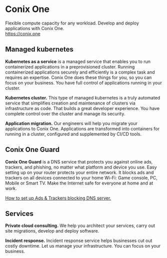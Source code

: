 # Conix One
Flexible compute capacity for any workload. Develop and deploy applications with Conix One.  
https://conix.one

## Managed kubernetes

  **Kubernetes as a service** is a managed service that enables you to run containerized applications in a preprovisioned 
  cluster. Running containerized applications securely and efficiently is a complex task and requires an expertise. 
  Conix One does these things for you, so you can focus on your business. You have full control of applications running in 
  your cluster.  

  **Kubernetes cluster.** This type of managed kubernetes is a truly automated service that simplifies creation and maintenance 
  of clusters via infrastructure as code. That builds a great developer experience. You have complete control over the cluster 
  and manage its security.  

  **Application migration.** Our engineers will help you migrate your applications to Conix One. Applications are transformed 
  into containers for running in a cluster, configured and supplemented by CI/CD tools.

## Conix One Guard

  **Conix One Guard** is a DNS service that protects you against online ads, trackers, and phishing, no matter what platform 
  and device you use. Easy setting up on your router protects your entire network. It blocks ads and trackers on all devices 
  connected to your home Wi-Fi: Game console, PC, Mobile or Smart TV. Make the Internet safe for everyone at home and at work.  

  [How to set up Ads & Trackers blocking DNS server.](https://www.conix.one/products/guard-setup)

## Services

  **Private cloud consulting.** We help you architect your services, carry out site migrations, develop and deploy software.  

  **Incident response.** Incident response service helps businesses cut out costly downtime. Let us manage your infrastructure. 
  You can focus on your business.
